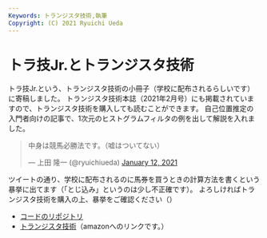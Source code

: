 ```yaml
---
Keywords: トランジスタ技術,執筆
Copyright: (C) 2021 Ryuichi Ueda
---
```


# トラ技Jr.とトランジスタ技術

トラ技Jr.という、トランジスタ技術の小冊子（学校に配布されるらしいです）に寄稿しました。
トランジスタ技術本誌（2021年2月号）にも掲載されていますので、トランジスタ技術を購入しても読むことができます。
自己位置推定の入門者向けの記事で、1次元のヒストグラムフィルタの例を出して解説を入れました。


<blockquote class="twitter-tweet"><p lang="ja" dir="ltr">中身は競馬必勝法です。（嘘はついてない）</p>&mdash; 上田 隆一 (@ryuichiueda) <a href="https://twitter.com/ryuichiueda/status/1348951414588854273?ref_src=twsrc%5Etfw">January 12, 2021</a></blockquote> <script async src="https://platform.twitter.com/widgets.js" charset="utf-8"></script>

ツイートの通り、学校に配布されるのに馬券を買うときの計算方法を書くという暴挙に出てます（「とじ込み」というのは少し不正確です）。
よろしければトランジスタ技術を購入の上、暴挙をご確認ください（）


* [コードのリポジトリ](https://github.com/ryuichiueda/localization_tjr_2021winter/blob/master/histgram_localization.ipynb)
* [トランジスタ技術](https://amzn.to/3oNDf2s)（amazonへのリンクです。）




